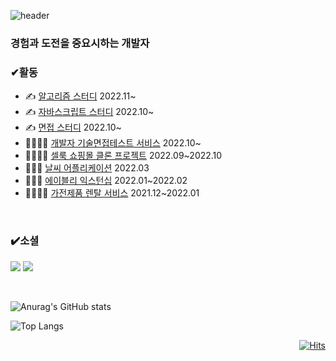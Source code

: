 

  
  ![header](https://capsule-render.vercel.app/api?type=wave&color=auto&height=300&section=header&text=LeeJiHong&fontSize=90)
  
 ### 경험과 도전을 중요시하는 개발자 
  
 ### ✔활동
 <ul>
  <li>✍️ <a href="https://github.com/AlgorismTest/coding-test-study">알고리즘 스터디</a> 2022.11~</li>
    <li>✍️ <a href="https://github.com/fe-book-study/modern-javascript-deep-dive">자바스크립트 스터디</a> 2022.10~</li>
  <li>✍️ <a href="https://github.com/interview-study-front/frontend-interview-question">면접 스터디</a> 2022.10~</li>
  <li>👨‍👨‍👧‍👧 <a href="https://github.com/LeeJongbokz/interviewPrep">개발자 기술면접테스트 서비스</a> 2022.10~</li>
  <li>👨‍👨‍👧‍👧 <a href="https://github.com/seo-kyeong-u/cellook-front">셀룩 쇼핑몰 클론 프로젝트</a> 2022.09~2022.10</li>
  <li>👩🏻‍💻 <a href="https://github.com/lee-ji-hong/weather-application">날씨 어플리케이션</a> 2022.03</li>
  <li>👩🏻‍💻 <a href="https://github.com/lee-ji-hong/frontend-mission">에이블리 익스턴십</a> 2022.01~2022.02</li>
  <li>👨‍👨‍👧‍👧 <a href="https://github.com/lee-ji-hong/homin_team">가전제품 렌탈 서비스</a> 2021.12~2022.01</li>
</ul>
  
<br>
  
### ✔️소셜
  <a href="mailto:zhffktkdlekghjsxk@gmail.com"><img src="https://img.shields.io/badge/Email-EA4335?style=for-the-badge-square&logo=Gmail&logoColor=white"/></a>
  <a href="https://coding-ocean.tistory.com/"><img src="https://img.shields.io/badge/Blog-20C997?style=for-the-badge-square&logo=Blog&logoColor=white"/></a>
  
 
<br>
  
<div >
  
  ![Anurag's GitHub stats](https://github-readme-stats.vercel.app/api?username=lee-ji-hong&show_icons=true&theme=dark)

  ![Top Langs](https://github-readme-stats.vercel.app/api/top-langs/?username=lee-ji-hong&layout=compact&theme=dark)

</div>

<div align="right">
    
  [![Hits](https://hits.seeyoufarm.com/api/count/incr/badge.svg?url=https%3A%2F%2Fgithub.com%2Flee-gi-hong%2Fhit-counter&count_bg=%23A8D982&title_bg=%232B7241&icon=&icon_color=%23E7E7E7&title=hits&edge_flat=false)](https://hits.seeyoufarm.com)
  
</div> 
  


  








